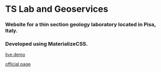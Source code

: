 TS Lab and Geoservices
======================

### Website for a thin section geology laboratory located in Pisa, Italy.

### Developed using MaterializeCSS.

[live demo](http://tuskerette.github.io/TSLab-and-Geoservices/)

[official page](http://www.tslab.eu/)


